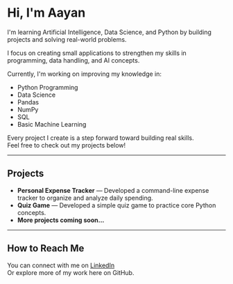 # Hi, I'm Aayan

I'm learning Artificial Intelligence, Data Science, and Python by building projects and solving real-world problems.

I focus on creating small applications to strengthen my skills in programming, data handling, and AI concepts.

Currently, I'm working on improving my knowledge in:
- Python Programming
- Data Science
- Pandas
- NumPy
- SQL
- Basic Machine Learning

Every project I create is a step forward toward building real skills.  
Feel free to check out my projects below!

---

## Projects

- **Personal Expense Tracker** — Developed a command-line expense tracker to organize and analyze daily spending.
- **Quiz Game** — Developed a simple quiz game to practice core Python concepts.
- **More projects coming soon...**

---

## How to Reach Me

You can connect with me on [LinkedIn](https://www.linkedin.com/in/muhammadaayantasneem)  
Or explore more of my work here on GitHub.
